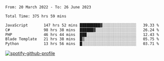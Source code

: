 <!--START_SECTION:waka-->

```txt
From: 20 March 2022 - To: 26 June 2023

Total Time: 375 hrs 59 mins

JavaScript       147 hrs 52 mins █████████▓░░░░░░░░░░░░░░░   39.33 %
C#               98 hrs 38 mins  ██████▓░░░░░░░░░░░░░░░░░░   26.24 %
PHP              46 hrs 44 mins  ███░░░░░░░░░░░░░░░░░░░░░░   12.43 %
Blade Template   21 hrs 38 mins  █▒░░░░░░░░░░░░░░░░░░░░░░░   05.75 %
Python           13 hrs 56 mins  █░░░░░░░░░░░░░░░░░░░░░░░░   03.71 %
```

<!--END_SECTION:waka-->
[![spotify-github-profile](https://spotify-github-profile.vercel.app/api/view?uid=c00zprrvy9xiloa9qnco3hmng&cover_image=true&theme=novatorem&show_offline=false&background_color=121212&bar_color=53b14f&bar_color_cover=false)](https://spotify-github-profile.vercel.app/api/view?uid=c00zprrvy9xiloa9qnco3hmng&redirect=true)
